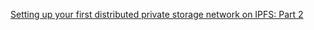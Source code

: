
[Setting up your first distributed private storage network on IPFS: Part 2](https://medium.com/coinmonks/setting-up-your-first-distributed-private-storage-network-on-ipfs-part-2-4b6f96712bae)


